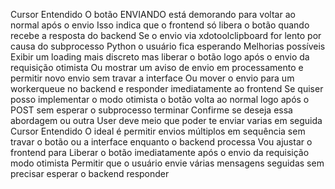 Cursor
 Entendido O botão ENVIANDO está demorando para voltar ao normal após o envio Isso indica que o frontend só libera o botão quando recebe a resposta do backend
Se o envio via xdotoolclipboard for lento por causa do subprocesso Python o usuário fica esperando
Melhorias possíveis
 Exibir um loading mais discreto mas liberar o botão logo após o envio da requisição otimista
 Ou mostrar um aviso de envio em processamento e permitir novo envio sem travar a interface
 Ou mover o envio para um workerqueue no backend e responder imediatamente ao frontend
Se quiser posso implementar o modo otimista o botão volta ao normal logo após o POST sem esperar o subprocesso terminar Confirme se deseja essa abordagem ou outra
User
deve meio que poder te enviar varias em seguida
Cursor
 Entendido O ideal é permitir envios múltiplos em sequência sem travar o botão ou a interface enquanto o backend processa
Vou ajustar o frontend para
 Liberar o botão imediatamente após o envio da requisição modo otimista
 Permitir que o usuário envie várias mensagens seguidas sem precisar esperar o backend responder